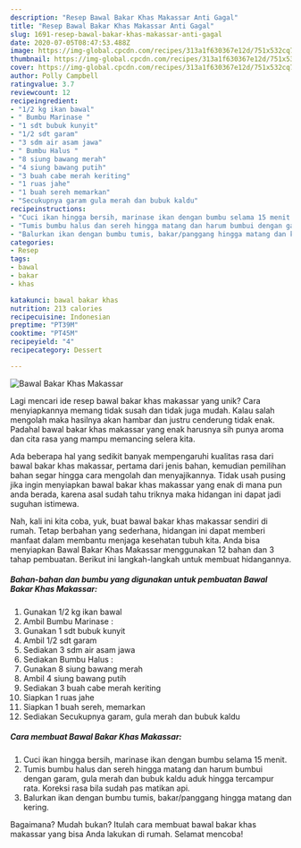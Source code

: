 ```yaml
---
description: "Resep Bawal Bakar Khas Makassar Anti Gagal"
title: "Resep Bawal Bakar Khas Makassar Anti Gagal"
slug: 1691-resep-bawal-bakar-khas-makassar-anti-gagal
date: 2020-07-05T08:47:53.488Z
image: https://img-global.cpcdn.com/recipes/313a1f630367e12d/751x532cq70/bawal-bakar-khas-makassar-foto-resep-utama.jpg
thumbnail: https://img-global.cpcdn.com/recipes/313a1f630367e12d/751x532cq70/bawal-bakar-khas-makassar-foto-resep-utama.jpg
cover: https://img-global.cpcdn.com/recipes/313a1f630367e12d/751x532cq70/bawal-bakar-khas-makassar-foto-resep-utama.jpg
author: Polly Campbell
ratingvalue: 3.7
reviewcount: 12
recipeingredient:
- "1/2 kg ikan bawal"
- " Bumbu Marinase "
- "1 sdt bubuk kunyit"
- "1/2 sdt garam"
- "3 sdm air asam jawa"
- " Bumbu Halus "
- "8 siung bawang merah"
- "4 siung bawang putih"
- "3 buah cabe merah keriting"
- "1 ruas jahe"
- "1 buah sereh memarkan"
- "Secukupnya garam gula merah dan bubuk kaldu"
recipeinstructions:
- "Cuci ikan hingga bersih, marinase ikan dengan bumbu selama 15 menit."
- "Tumis bumbu halus dan sereh hingga matang dan harum bumbui dengan garam, gula merah dan bubuk kaldu aduk hingga tercampur rata. Koreksi rasa bila sudah pas matikan api."
- "Balurkan ikan dengan bumbu tumis, bakar/panggang hingga matang dan kering."
categories:
- Resep
tags:
- bawal
- bakar
- khas

katakunci: bawal bakar khas 
nutrition: 213 calories
recipecuisine: Indonesian
preptime: "PT39M"
cooktime: "PT45M"
recipeyield: "4"
recipecategory: Dessert

---
```



![Bawal Bakar Khas Makassar](https://img-global.cpcdn.com/recipes/313a1f630367e12d/751x532cq70/bawal-bakar-khas-makassar-foto-resep-utama.jpg)

Lagi mencari ide resep bawal bakar khas makassar yang unik? Cara menyiapkannya memang tidak susah dan tidak juga mudah. Kalau salah mengolah maka hasilnya akan hambar dan justru cenderung tidak enak. Padahal bawal bakar khas makassar yang enak harusnya sih punya aroma dan cita rasa yang mampu memancing selera kita.



Ada beberapa hal yang sedikit banyak mempengaruhi kualitas rasa dari bawal bakar khas makassar, pertama dari jenis bahan, kemudian pemilihan bahan segar hingga cara mengolah dan menyajikannya. Tidak usah pusing jika ingin menyiapkan bawal bakar khas makassar yang enak di mana pun anda berada, karena asal sudah tahu triknya maka hidangan ini dapat jadi suguhan istimewa.


Nah, kali ini kita coba, yuk, buat bawal bakar khas makassar sendiri di rumah. Tetap berbahan yang sederhana, hidangan ini dapat memberi manfaat dalam membantu menjaga kesehatan tubuh kita. Anda bisa menyiapkan Bawal Bakar Khas Makassar menggunakan 12 bahan dan 3 tahap pembuatan. Berikut ini langkah-langkah untuk membuat hidangannya.

<!--inarticleads1-->

##### Bahan-bahan dan bumbu yang digunakan untuk pembuatan Bawal Bakar Khas Makassar:

1. Gunakan 1/2 kg ikan bawal
1. Ambil  Bumbu Marinase :
1. Gunakan 1 sdt bubuk kunyit
1. Ambil 1/2 sdt garam
1. Sediakan 3 sdm air asam jawa
1. Sediakan  Bumbu Halus :
1. Gunakan 8 siung bawang merah
1. Ambil 4 siung bawang putih
1. Sediakan 3 buah cabe merah keriting
1. Siapkan 1 ruas jahe
1. Siapkan 1 buah sereh, memarkan
1. Sediakan Secukupnya garam, gula merah dan bubuk kaldu




<!--inarticleads2-->

##### Cara membuat Bawal Bakar Khas Makassar:

1. Cuci ikan hingga bersih, marinase ikan dengan bumbu selama 15 menit.
1. Tumis bumbu halus dan sereh hingga matang dan harum bumbui dengan garam, gula merah dan bubuk kaldu aduk hingga tercampur rata. Koreksi rasa bila sudah pas matikan api.
1. Balurkan ikan dengan bumbu tumis, bakar/panggang hingga matang dan kering.




Bagaimana? Mudah bukan? Itulah cara membuat bawal bakar khas makassar yang bisa Anda lakukan di rumah. Selamat mencoba!
